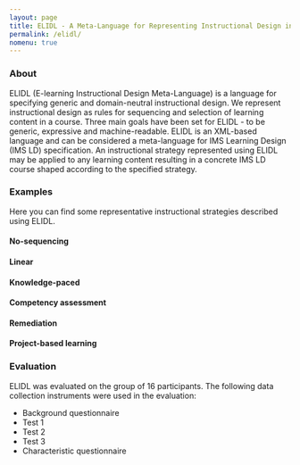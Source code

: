 ```yaml
---
layout: page
title: ELIDL - A Meta-Language for Representing Instructional Design in an E-learning Course
permalink: /elidl/
nomenu: true
---
```


### About

ELIDL (E-learning Instructional Design Meta-Language) is a language for specifying generic and domain-neutral instructional design. We represent instructional design as rules for sequencing and selection of learning content in a course.  Three main goals have been set for ELIDL - to be generic, expressive and machine-readable. ELIDL is an XML-based language and can be considered a meta-language for IMS Learning Design (IMS LD) specification. An instructional strategy represented using ELIDL may be applied to any learning content resulting in a concrete IMS LD course shaped according to the specified strategy.

### Examples

Here you can find some representative instructional strategies described using ELIDL.

#### No-sequencing

#### Linear

#### Knowledge-paced 

#### Competency assessment

#### Remediation

#### Project-based learning

### Evaluation

ELIDL was evaluated on the group of 16 participants. The following data collection instruments were used in the evaluation:

+ Background questionnaire
+ Test 1
+ Test 2
+ Test 3
+ Characteristic questionnaire



